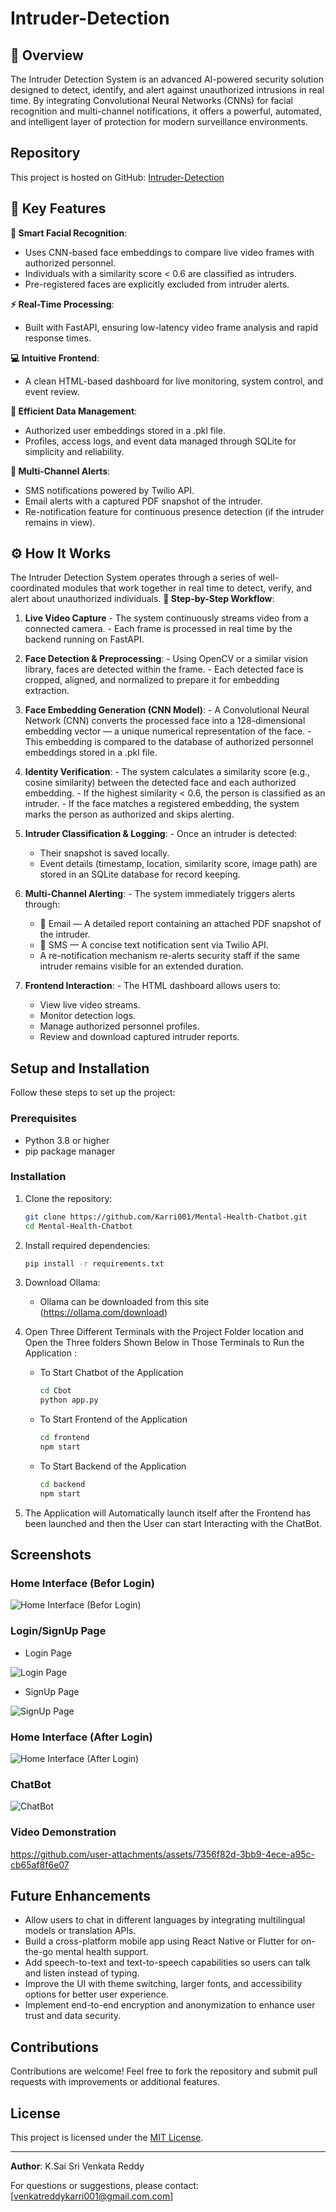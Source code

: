 # Intruder-Detection

## 🚀 Overview
The Intruder Detection System is an advanced AI-powered security solution designed to detect, identify, and alert against unauthorized intrusions in real time. By integrating Convolutional Neural Networks (CNNs) for facial recognition and multi-channel notifications, it offers a powerful, automated, and intelligent layer of protection for modern surveillance environments.

## Repository
This project is hosted on GitHub: [Intruder-Detection](https://github.com/Karri001/Intruder-Detection)

## 🧠 Key Features

**🎯 Smart Facial Recognition**: 
   - Uses CNN-based face embeddings to compare live video frames with authorized personnel.
   - Individuals with a similarity score < 0.6 are classified as intruders.
   - Pre-registered faces are explicitly excluded from intruder alerts.

**⚡ Real-Time Processing**:
   - Built with FastAPI, ensuring low-latency video frame analysis and rapid response times.

**💻 Intuitive Frontend**:
   - A clean HTML-based dashboard for live monitoring, system control, and event review.

**💾 Efficient Data Management**:
   - Authorized user embeddings stored in a .pkl file.
   - Profiles, access logs, and event data managed through SQLite for simplicity and reliability.

**📲 Multi-Channel Alerts**:
   - SMS notifications powered by Twilio API.
   - Email alerts with a captured PDF snapshot of the intruder.
   - Re-notification feature for continuous presence detection (if the intruder remains in view).

## ⚙️ How It Works
The Intruder Detection System operates through a series of well-coordinated modules that work together in real time to detect, verify, and alert about unauthorized individuals.
**🧩 Step-by-Step Workflow**:
  1. **Live Video Capture**
    - The system continuously streams video from a connected camera.
    - Each frame is processed in real time by the backend running on FastAPI.

  2. **Face Detection & Preprocessing**:
    - Using OpenCV or a similar vision library, faces are detected within the frame.
    - Each detected face is cropped, aligned, and normalized to prepare it for embedding extraction.
     
  3. **Face Embedding Generation (CNN Model)**:
    - A Convolutional Neural Network (CNN) converts the processed face into a 128-dimensional embedding vector — a unique numerical representation of the face.
    - This embedding is compared to the database of authorized personnel embeddings stored in a .pkl file.

  4. **Identity Verification**:
    - The system calculates a similarity score (e.g., cosine similarity) between the detected face and each authorized embedding.
    - If the highest similarity < 0.6, the person is classified as an intruder.
    - If the face matches a registered embedding, the system marks the person as authorized and skips alerting.

  5. **Intruder Classification & Logging**:
    - Once an intruder is detected:
       - Their snapshot is saved locally.
       - Event details (timestamp, location, similarity score, image path) are stored in an SQLite database for record keeping.

  6. **Multi-Channel Alerting**:
    - The system immediately triggers alerts through:
       - 📩 Email — A detailed report containing an attached PDF snapshot of the intruder.
       - 📱 SMS — A concise text notification sent via Twilio API.
       - A re-notification mechanism re-alerts security staff if the same intruder remains visible for an extended duration.
     
  7. **Frontend Interaction**:
    - The HTML dashboard allows users to:
       - View live video streams.
       - Monitor detection logs.
       - Manage authorized personnel profiles.
       - Review and download captured intruder reports.


## Setup and Installation
Follow these steps to set up the project:

### Prerequisites
- Python 3.8 or higher
- pip package manager

### Installation
1. Clone the repository:
   ```bash
   git clone https://github.com/Karri001/Mental-Health-Chatbot.git
   cd Mental-Health-Chatbot
   ```
2. Install required dependencies:
   ```bash
   pip install -r requirements.txt
   ```
   
3. Download Ollama:
   - Ollama can be downloaded from this site (https://ollama.com/download)
4. Open Three Different Terminals with the Project Folder location and Open the Three folders Shown Below in Those Terminals to Run the Application :
   - To Start Chatbot of the Application
    
      ```bash
      cd Cbot
      python app.py
      ```
   - To Start Frontend of the Application
    
      ```bash
      cd frontend
      npm start
      ```
   - To Start Backend of the Application
    
      ```bash
      cd backend
      npm start
      ```
5. The Application will Automatically launch itself after the Frontend has been launched and then the User can start Interacting with the ChatBot.


## Screenshots
### Home Interface (Befor Login)
![Home Interface (Befor Login)](https://github.com/user-attachments/assets/2377fe66-af50-4ecd-8315-b22eac9aec46)


### Login/SignUp Page
 - Login Page
  
 ![Login Page](https://github.com/user-attachments/assets/56e2236a-e121-4816-9565-c86585ad4020)
 - SignUp Page
   
 ![SignUp Page](https://github.com/user-attachments/assets/6358af57-1b66-46ec-9968-11895ac4cae0)


### Home Interface (After Login)
![Home Interface (After Login)](https://github.com/user-attachments/assets/7cf5af7f-afe9-48fe-b6a6-ee782cdaab28)


### ChatBot
![ChatBot](https://github.com/user-attachments/assets/c773f4b0-cf7c-4cbc-b75f-106826d44ca8)


### Video Demonstration
https://github.com/user-attachments/assets/7356f82d-3bb9-4ece-a95c-cb65af8f6e07



## Future Enhancements
- Allow users to chat in different languages by integrating multilingual models or translation APIs.
- Build a cross-platform mobile app using React Native or Flutter for on-the-go mental health support.
- Add speech-to-text and text-to-speech capabilities so users can talk and listen instead of typing.
- Improve the UI with theme switching, larger fonts, and accessibility options for better user experience.
- Implement end-to-end encryption and anonymization to enhance user trust and data security.

## Contributions
Contributions are welcome! Feel free to fork the repository and submit pull requests with improvements or additional features.

## License
This project is licensed under the [MIT License](LICENSE).

---

**Author**: K.Sai Sri Venkata Reddy

For questions or suggestions, please contact: [venkatreddykarri001@gmail.com.com]
